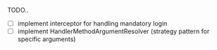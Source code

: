 TODO..
- [ ] implement interceptor for handling mandatory login
- [ ] implement HandlerMethodArgumentResolver (strategy pattern for specific arguments)